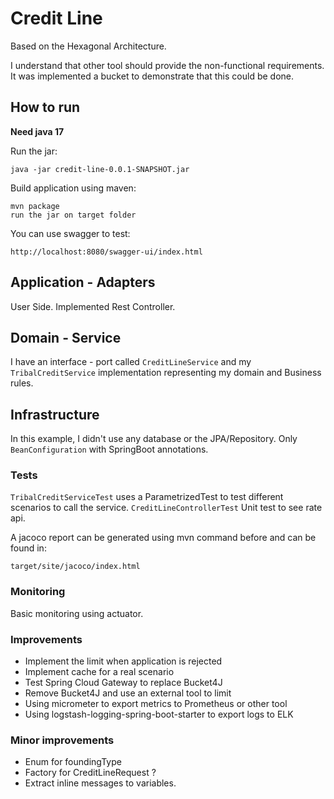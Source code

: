 # Credit Line

Based on the Hexagonal Architecture.

I understand that other tool should provide the non-functional requirements.
It was implemented a bucket to demonstrate that this could be done.

## How to run

**Need java 17**

Run the jar:

```
java -jar credit-line-0.0.1-SNAPSHOT.jar
```

Build application using maven:

```
mvn package
run the jar on target folder
```

You can use swagger to test:

`http://localhost:8080/swagger-ui/index.html`

## Application - Adapters
User Side. Implemented Rest Controller.

## Domain - Service
I have an interface - port called `CreditLineService` and my `TribalCreditService` implementation 
representing my domain and Business rules.

## Infrastructure

In this example, I didn't use any database or the JPA/Repository.
Only `BeanConfiguration` with SpringBoot annotations.

### Tests

`TribalCreditServiceTest` uses a ParametrizedTest to test different scenarios to call the service.
`CreditLineControllerTest` Unit test to see rate api.

A jacoco report can be generated using mvn command before and can be found in:
```
target/site/jacoco/index.html
```

### Monitoring

Basic monitoring using actuator.


### Improvements

* Implement the limit when application is rejected
* Implement cache for a real scenario
* Test Spring Cloud Gateway to replace Bucket4J
* Remove Bucket4J and use an external tool to limit
* Using micrometer to export metrics to Prometheus or other tool
* Using logstash-logging-spring-boot-starter to export logs to ELK

### Minor improvements

* Enum for foundingType
* Factory for CreditLineRequest ?
* Extract inline messages to variables. 



